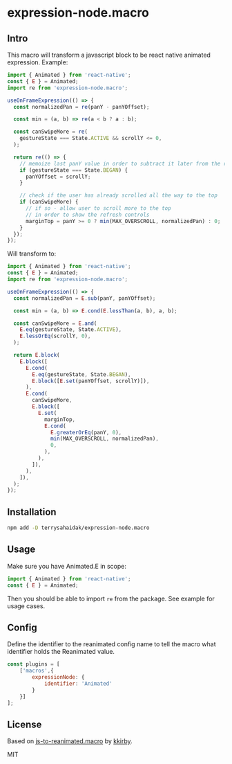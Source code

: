 # expression-node.macro

## Intro

This macro will transform a javascript block to be react native animated expression. Example:

```js
import { Animated } from 'react-native';
const { E } = Animated;
import re from 'expression-node.macro';

useOnFrameExpression(() => {
  const normalizedPan = re(panY - panYOffset);

  const min = (a, b) => re(a < b ? a : b);

  const canSwipeMore = re(
    gestureState === State.ACTIVE && scrollY <= 0,
  );

  return re(() => {
    // memoize last panY value in order to subtract it later from the real panY
    if (gestureState === State.BEGAN) {
      panYOffset = scrollY;
    }

    // check if the user has already scrolled all the way to the top
    if (canSwipeMore) {
      // if so - allow user to scroll more to the top
      // in order to show the refresh controls
      marginTop = panY >= 0 ? min(MAX_OVERSCROLL, normalizedPan) : 0;
    }
  });
});
```

Will transform to:

```js
import { Animated } from 'react-native';
const { E } = Animated;
import re from 'expression-node.macro';

useOnFrameExpression(() => {
  const normalizedPan = E.sub(panY, panYOffset);

  const min = (a, b) => E.cond(E.lessThan(a, b), a, b);

  const canSwipeMore = E.and(
    E.eq(gestureState, State.ACTIVE),
    E.lessOrEq(scrollY, 0),
  );

  return E.block(
    E.block([
      E.cond(
        E.eq(gestureState, State.BEGAN),
        E.block([E.set(panYOffset, scrollY)]),
      ),
      E.cond(
        canSwipeMore,
        E.block([
          E.set(
            marginTop,
            E.cond(
              E.greaterOrEq(panY, 0),
              min(MAX_OVERSCROLL, normalizedPan),
              0,
            ),
          ),
        ]),
      ),
    ]),
  );
});
```

## Installation

```sh
npm add -D terrysahaidak/expression-node.macro
```

## Usage

Make sure you have Animated.E in scope:

```js
import { Animated } from 'react-native';
const { E } = Animated;
```

Then you should be able to import `re` from the package. See example for usage cases. 

## Config

Define the identifier to the reanimated config name to tell the macro what identifier holds the Reanimated value.

```js
const plugins = [
	['macros',{
		expressionNode: {
			identifier: 'Animated'
		}
	}]
];
```

## License

Based on [js-to-reanimated.macro](https://github.com/kkirby/js-to-reanimated.macro) by [kkirby](https://github.com/kkirby).

MIT